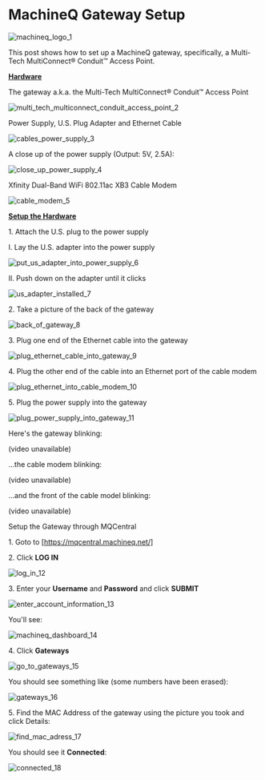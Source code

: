 # MachineQ Gateway Setup

![machineq_logo_1](machineq_logo_1.png)

This post shows how to set up a MachineQ gateway, specifically, a Multi-Tech MultiConnect® Conduit™ Access Point.

**<u><span>Hardware</span></u>**

The gateway a.k.a. the Multi-Tech MultiConnect® Conduit™ Access Point

![multi_tech_multiconnect_conduit_access_point_2](multi_tech_multiconnect_conduit_access_point_2.jpg)

Power Supply, U.S. Plug Adapter and Ethernet Cable

![cables_power_supply_3](cables_power_supply_3.jpg)

A close up of the power supply (Output: 5V, 2.5A):

![close_up_power_supply_4](close_up_power_supply_4.jpg)

Xfinity Dual-Band WiFi 802.11ac XB3 Cable Modem

![cable_modem_5](cable_modem_5.jpg)

**<u><span>Setup the Hardware</span></u>**

1\. Attach the U.S. plug to the power supply

I. Lay the U.S. adapter into the power supply

![put_us_adapter_into_power_supply_6](put_us_adapter_into_power_supply_6.jpg)

II. Push down on the adapter until it clicks

![us_adapter_installed_7](us_adapter_installed_7.jpg)

2\. Take a picture of the back of the gateway

![back_of_gateway_8](back_of_gateway_8.jpg)

3\. Plug one end of the Ethernet cable into the gateway

![plug_ethernet_cable_into_gateway_9](plug_ethernet_cable_into_gateway_9.jpg)

4\. Plug the other end of the cable into an Ethernet port of the cable modem

![plug_ethernet_into_cable_modem_10](plug_ethernet_into_cable_modem_10.jpg)

5\. Plug the power supply into the gateway

![plug_power_supply_into_gateway_11](plug_power_supply_into_gateway_11.jpg)

Here's the gateway blinking:

(video unavailable)

...the cable modem blinking:

(video unavailable)

...and the front of the cable model blinking:

(video unavailable)

Setup the Gateway through MQCentral

1\. Goto to [https://mqcentral.machineq.net/] 

2\. Click **LOG IN**

![log_in_12](log_in_12.png)

3\. Enter your **Username** and **Password** and click **SUBMIT**

![enter_account_information_13](enter_account_information_13.png)

You'll see:

![machineq_dashboard_14](machineq_dashboard_14.png)

4\. Click **Gateways**

![go_to_gateways_15](go_to_gateways_15.png)

You should see something like (some numbers have been erased):

![gateways_16](gateways_16.png)

5\. Find the MAC Address of the gateway using the picture you took and click Details:

![find_mac_adress_17](find_mac_adress_17.png)

You should see it **Connected**:

![connected_18](connected_18.png)